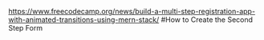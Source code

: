 https://www.freecodecamp.org/news/build-a-multi-step-registration-app-with-animated-transitions-using-mern-stack/
#How to Create the Second Step Form
